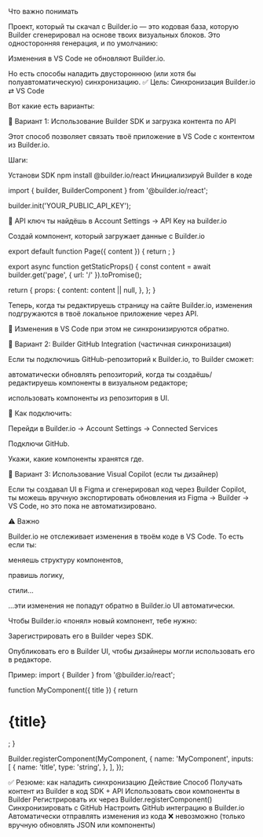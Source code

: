 Что важно понимать

Проект, который ты скачал с Builder.io — это кодовая база, которую Builder сгенерировал на основе твоих визуальных блоков. Это односторонняя генерация, и по умолчанию:

Изменения в VS Code не обновляют Builder.io.

Но есть способы наладить двустороннюю (или хотя бы полуавтоматическую) синхронизацию.
✅ Цель: Cинхронизация Builder.io ⇄ VS Code

Вот какие есть варианты:

🔁 Вариант 1: Использование Builder SDK и загрузка контента по API

Этот способ позволяет связать твоё приложение в VS Code с контентом из Builder.io.

Шаги:

Установи SDK
npm install @builder.io/react
Инициализируй Builder в коде

import { builder, BuilderComponent } from '@builder.io/react';

builder.init('YOUR_PUBLIC_API_KEY');


🔑 API ключ ты найдёшь в Account Settings → API Key на builder.io

Создай компонент, который загружает данные с Builder.io

export default function Page({ content }) {
  return <BuilderComponent model="page" content={content} />;
}

export async function getStaticProps() {
  const content = await builder.get('page', { url: '/' }).toPromise();

  return {
    props: {
      content: content || null,
    },
  };
}


Теперь, когда ты редактируешь страницу на сайте Builder.io, изменения подгружаются в твоё локальное приложение через API.

📌 Изменения в VS Code при этом не синхронизируются обратно.

🔁 Вариант 2: Builder GitHub Integration (частичная синхронизация)

Если ты подключишь GitHub-репозиторий к Builder.io, то Builder сможет:

автоматически обновлять репозиторий, когда ты создаёшь/редактируешь компоненты в визуальном редакторе;

использовать компоненты из репозитория в UI.

🔧 Как подключить:

Перейди в Builder.io → Account Settings → Connected Services

Подключи GitHub.

Укажи, какие компоненты хранятся где.

🔁 Вариант 3: Использование Visual Copilot (если ты дизайнер)

Если ты создавал UI в Figma и сгенерировал код через Builder Copilot, ты можешь вручную экспортировать обновления из Figma → Builder → VS Code, но это пока не автоматизировано.

⚠️ Важно

Builder.io не отслеживает изменения в твоём коде в VS Code. То есть если ты:

меняешь структуру компонентов,

правишь логику,

стили...

...эти изменения не попадут обратно в Builder.io UI автоматически.

Чтобы Builder.io «понял» новый компонент, тебе нужно:

Зарегистрировать его в Builder через SDK.

Опубликовать его в Builder UI, чтобы дизайнеры могли использовать его в редакторе.

Пример:
import { Builder } from '@builder.io/react';

function MyComponent({ title }) {
  return <h1>{title}</h1>;
}

Builder.registerComponent(MyComponent, {
  name: 'MyComponent',
  inputs: [
    {
      name: 'title',
      type: 'string',
    },
  ],
});

✅ Резюме: как наладить синхронизацию
Действие	Способ
Получать контент из Builder в код	SDK + API
Использовать свои компоненты в Builder	Регистрировать их через Builder.registerComponent()
Синхронизировать с GitHub	Настроить GitHub интеграцию в Builder.io
Автоматически отправлять изменения из кода	❌ невозможно (только вручную обновлять JSON или компоненты)

